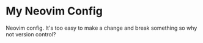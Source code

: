 # My Neovim Config

Neovim config. It's too easy to make a change and break something so why not
version control? 
